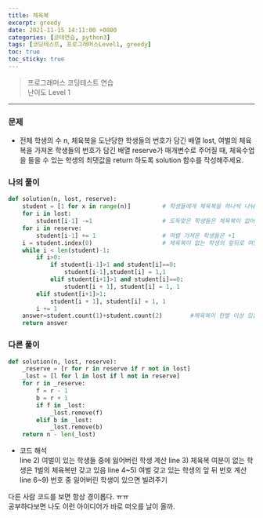```yaml
---
title: 체육복
excerpt: greedy
date: 2021-11-15 14:11:00 +0800
categories: [코테연습, python3]
tags: [코딩테스트, 프로그래머스Level1, greedy]
toc: true
toc_sticky: true
---
```


> 프로그래머스 코딩테스트 연습  
> 난이도 Level 1

***

### 문제  
* 전체 학생의 수 n, 체육복을 도난당한 학생들의 번호가 담긴 배열 lost, 여벌의 체육복을 가져온 학생들의 번호가 담긴 배열 reserve가 매개변수로 주어질 때, 체육수업을 들을 수 있는 학생의 최댓값을 return 하도록 solution 함수를 작성해주세요.  

### 나의 풀이
```python
def solution(n, lost, reserve):
    student = [1 for x in range(n)]			# 학생들에게 체육복을 하나씩 나눠줌
    for i in lost:
        student[i-1] -=1					# 도둑맞은 학생들은 체육복이 없어짐
    for i in reserve:
        student[i-1] += 1					# 여벌 가져온 학생들은 +1
    i = student.index(0)					# 체육복이 없는 학생의 앞뒤로 여벌이 있는지 탐색
    while i < len(student)-1:
        if i>0:
            if student[i-1]>1 and student[i]==0:
                student[i-1],student[i] = 1,1
            elif student[i+1]>1 and student[i]==0:
                student[i + 1], student[i] = 1, 1
        elif student[i+1]>1:
            student[i + 1], student[i] = 1, 1
        i += 1
    answer=student.count(1)+student.count(2)		#체육복이 한벌 이상 있는 학생 수 구함
    return answer
```
### 다른 풀이
```python
def solution(n, lost, reserve):
    _reserve = [r for r in reserve if r not in lost]
    _lost = [l for l in lost if l not in reserve]
    for r in _reserve:
        f = r - 1
        b = r + 1
        if f in _lost:
            _lost.remove(f)
        elif b in _lost:
            _lost.remove(b)
    return n - len(_lost)
```
* 코드 해석  
line 2) 여벌이 있는 학생들 중에 잃어버린 학생 계산
line 3) 체육복 여분이 없는 학생은 1벌의 체육복만 갖고 있음
line 4~5) 여벌 갖고 있는 학생의 앞 뒤 번호 계산
line 6~9) 번호 중 잃어버린 학생이 있으면 빌려주기  

다른 사람 코드를 보면 항상 경이롭다. ㅠㅠ  
공부하다보면 나도 이런 아이디어가 바로 떠오를 날이 올까. 
